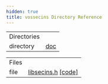 ```yaml
---
hidden: true
title: vossecins Directory Reference
---
```


|  |  |
|----|----|
| Directories |  |
| directory   | <a href="dir_a7ca38c72e4e072ffd9b3346d75af81c.md">doc</a> |

|  |  |
|----|----|
| Files |  |
| file   | <a href="libsecins_8h.md">libsecins.h</a> <a href="libsecins_8h_source.md">[code]</a> |

